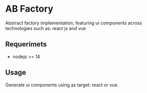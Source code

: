# AB Factory
Abstract factory implementation, featuring ui components across technologies such as: react js and vue

## Requerimets
- nodejs >= 14

## Usage
Generate ui components using as target: react or vue.

